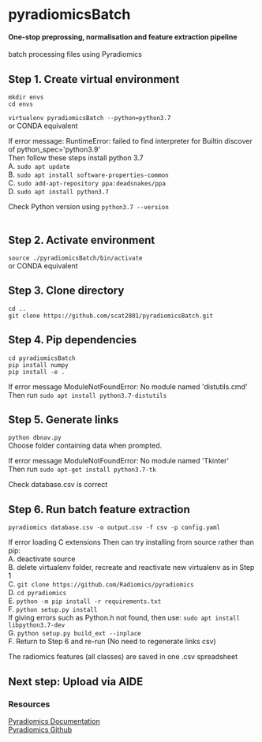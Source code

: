 # pyradiomicsBatch

#### One-stop preprossing, normalisation and feature extraction pipeline
batch processing files using Pyradiomics 

## Step 1. Create virtual environment
`mkdir envs` <br />
`cd envs` <br />

`virtualenv pyradiomicsBatch --python=python3.7` <br />
or CONDA equivalent <br />

If error message: RuntimeError: failed to find interpreter for Builtin discover of python_spec='python3.9' <br />
Then follow these steps install python 3.7 <br />
A. `sudo apt update` <br />
B. `sudo apt install software-properties-common` <br />
C. `sudo add-apt-repository ppa:deadsnakes/ppa` <br />
D. `sudo apt install python3.7` <br />

Check Python version using `python3.7 --version` <br />
<br />

## Step 2. Activate environment
`source ./pyradiomicsBatch/bin/activate` <br />
or CONDA equivalent

## Step 3. Clone directory
`cd ..` <br />
`git clone https://github.com/scat2801/pyradiomicsBatch.git` <br />

## Step 4. Pip dependencies
`cd pyradiomicsBatch` <br />
`pip install numpy` <br />
`pip install -e .` <br />

If error message ModuleNotFoundError: No module named 'distutils.cmd' <br />
Then run `sudo apt install python3.7-distutils`

## Step 5. Generate links
`python dbnav.py` <br />
Choose folder containing data when prompted. <br />

If error message ModuleNotFoundError: No module named 'Tkinter' <br />
Then run `sudo apt-get install python3.7-tk` <br />

Check database.csv is correct

## Step 6. Run batch feature extraction
`pyradiomics database.csv -o output.csv -f csv -p config.yaml` <br />

If error loading C extensions
Then can try installing from source rather than pip: <br />
A. deactivate source <br />
B. delete virtualenv folder, recreate and reactivate new virtualenv as in Step 1 <br />
C. `git clone https://github.com/Radiomics/pyradiomics` <br />
D. `cd pyradiomics` <br />
E. `python -m pip install -r requirements.txt` <br />
F. `python setup.py install` <br /> If giving errors such as Python.h not found, then use: `sudo apt install libpython3.7-dev` <br />
G. `python setup.py build_ext --inplace` <br />
F. Return to Step 6 and re-run (No need to regenerate links csv)

The radiomics features (all classes) are saved in one .csv spreadsheet <br />
## Next step: Upload via AIDE

### Resources
[Pyradiomics Documentation](https://pyradiomics.readthedocs.io/en/latest/) <br />
[Pyradiomics Github](https://github.com/AIM-Harvard/pyradiomics)


